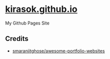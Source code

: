 # [kirasok.github.io](https://kirasok.github.io/)

My Github Pages Site

## Credits

- [smaranjitghose/awesome-portfolio-websites](https://github.com/smaranjitghose/awesome-portfolio-websites)
